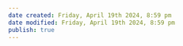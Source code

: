 ```yaml
---
date created: Friday, April 19th 2024, 8:59 pm
date modified: Friday, April 19th 2024, 8:59 pm
publish: true
---
```

